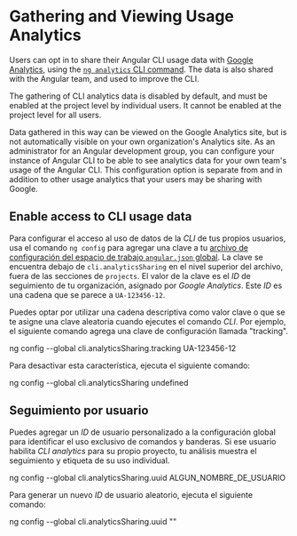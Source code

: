 # Gathering and Viewing Usage Analytics

Users can opt in to share their Angular CLI usage data with [Google Analytics](https://support.google.com/analytics/answer/1008015?hl=en), using the [`ng analytics` CLI command](analytics).
The data is also shared with the Angular team, and used to improve the CLI.

The gathering of CLI analytics data is disabled by default, and must be enabled at the project level by individual users.
It cannot be enabled at the project level for all users.

Data gathered in this way can be viewed on the Google Analytics site, but is not automatically visible on your own organization's Analytics site.
As an administrator for an Angular development group, you can configure your instance of Angular CLI to be able to see analytics data for your own team's usage of the Angular CLI.
This configuration option is separate from and in addition to other usage analytics that your users may be sharing with Google.

## Enable access to CLI usage data

Para configurar el acceso al uso de datos de la *CLI* de tus propios usuarios, usa el comando `ng config` para agregar una clave a tu [archivo de configuración del espacio de trabajo `angular.json` global](guide/workspace-config).
La clave se encuentra debajo de `cli.analyticsSharing` en el nivel superior del archivo, fuera de las secciones de `projects`.
El valor de la clave es el *ID* de seguimiento de tu organización, asignado por *Google Analytics*.
Este *ID* es una cadena que se parece a `UA-123456-12`.

Puedes optar por utilizar una cadena descriptiva como valor clave o que se te asigne una clave aleatoria cuando ejecutes el comando *CLI*.
Por ejemplo, el siguiente comando agrega una clave de configuración llamada "tracking".

<code-example language="sh">
ng config --global cli.analyticsSharing.tracking UA-123456-12
</code-example>

Para desactivar esta característica, ejecuta el siguiente comando:

<code-example language="sh">
ng config --global cli.analyticsSharing undefined
</code-example>

## Seguimiento por usuario

Puedes agregar un *ID* de usuario personalizado a la configuración global para identificar el uso exclusivo de comandos y banderas.
Si ese usuario habilita *CLI analytics* para su propio proyecto, tu análisis muestra el seguimiento y etiqueta de su uso individual.

<code-example language="sh">
ng config --global cli.analyticsSharing.uuid ALGUN_NOMBRE_DE_USUARIO
</code-example>

Para generar un nuevo *ID* de usuario aleatorio, ejecuta el siguiente comando:

<code-example language="sh">
ng config --global cli.analyticsSharing.uuid ""
</code-example>
